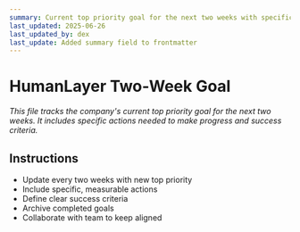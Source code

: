 ```yaml
---
summary: Current top priority goal for the next two weeks with specific actions
last_updated: 2025-06-26
last_updated_by: dex
last_update: Added summary field to frontmatter
---
```


# HumanLayer Two-Week Goal

_This file tracks the company's current top priority goal for the next two weeks. It includes specific actions needed to make progress and success criteria._

## Instructions

- Update every two weeks with new top priority
- Include specific, measurable actions
- Define clear success criteria
- Archive completed goals
- Collaborate with team to keep aligned
